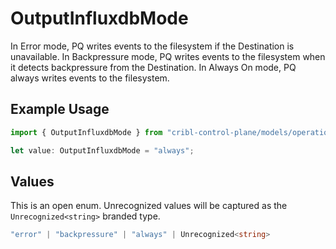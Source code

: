 # OutputInfluxdbMode

In Error mode, PQ writes events to the filesystem if the Destination is unavailable. In Backpressure mode, PQ writes events to the filesystem when it detects backpressure from the Destination. In Always On mode, PQ always writes events to the filesystem.

## Example Usage

```typescript
import { OutputInfluxdbMode } from "cribl-control-plane/models/operations";

let value: OutputInfluxdbMode = "always";
```

## Values

This is an open enum. Unrecognized values will be captured as the `Unrecognized<string>` branded type.

```typescript
"error" | "backpressure" | "always" | Unrecognized<string>
```